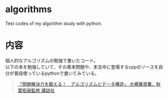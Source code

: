 # algorithms
Test codes of my algorithm study with python.

# 内容
個人的なアルゴリズムの勉強で書いたコード。  
以下の本を勉強していて、その章末問題や、本文中に登場するcppのソースを自分が普段使っているpythonで書いてみている。

> [「問題解決力を鍛える！　アルゴリズムとデータ構造」 大槻兼資著、秋葉拓哉監修 講談社](https://bookclub.kodansha.co.jp/product?item=0000275430)

